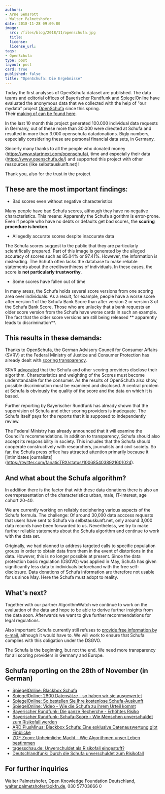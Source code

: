 ```yaml
---
authors: 
- Arne Semsrott
- Walter Palmetshofer
date: 2018-11-28 09:09:00
image:
  src: /files/blog/2018/11/openschufa.jpg
  title: 
  license:
  license_url:
tags:
- OpenSchufa
type: post
layout: post
card: true
published: false
title: "OpenSchufa: Die Ergebnisse"
---
```


Today the first analyses of OpenSchufa dataset are published. The data teams and editorial offices of Bayerischer Rundfunk and SpiegelOnline have evaluated the anonymous data that we collected with the help of "our mydata" project [OpenSchufa](https://okfn.de/blog/tags/openschufa/) since this spring.  
Their [making of can be found here](http://www.spiegel.de/wirtschaft/service/blackbox-schufa-2800-verbraucher-spendeten-ihre-selbstauskunft-a-1240703.html).

In the last 10 month this project generated 100.000 individual data requests in Germany, 
out of these more than 30.000 were directed at Schufa and resulted in more than 3.000 openschufa datadonations.
Bigly numbers, especially considering these are personal financial data sets, in Germany. 

Sincerly many thanks to all the people who donated money (https://www.startnext.com/openschufa), time and especially their data (https://www.openschufa.de/) and supported this project with other ressources (like selbstauskunft.net)!

Thank you, also for the trust in the project.

## These are the most important findings:

- Bad scores even without negative characteristics

Many people have bad Schufa scores, although they have no negative characteristics. This means: Apparently the Schufa algorithm is error-prone. Even if people who have no debts or defaults get bad scores, the **scoring procedure is broken**.

- Allegedly accurate scores despite inaccurate data

The Schufa scores suggest to the public that they are particularly scientifically prepared. Part of this image is generated by the alleged accuracy of scores such as 85.04% or 97.41%. However, the information is misleading. The Schufa often lacks the database to make reliable statements about the creditworthiness of individuals. In these cases, the score is **not particularly trustworthy**.

- Some scores have fallen out of time

In many areas, the Schufa holds several score versions from one scoring area over individuals. As a result, for example, people have a worse score after version 1 of the Schufa Bank Score than after version 2 or version 3 of the Schufa Bank Score. Those who are unlucky that a bank requests an older score version from the Schufa have worse cards in such an example. The fact that the older score versions are still being released ** apparently leads to discrimination**.

## This results in these demands:

Thanks to OpenSchufa, the German Advisory Council for Consumer Affairs (SVRV) at the Federal Ministry of Justice and Consumer Protection has already dealt with [scoring transparency](http://www.svr-verbraucherfragen.de/dokumente/verbrauchergerechtes-scoring/). 

SRVR [advocated](https://okfn.de/files/blog/2018/10/SVRV_HR-Verbrauchergerechtes_Scoring.pdf) that the Schufa and other scoring providers disclose their algorithm. Characteristics and weighting of the Scores must become understandable for the consumer. As the results of OpenSchufa also show, possible discrimination must be examined and disclosed. A central problem at Schufa is obviously the quality of the score and the data on which it is based. 

Further reporting by Bayerischer Rundfunk has already shown that the supervision of Schufa and other scoring providers is inadequate. The Schufa itself pays for the reports that it is supposed to independently review. 

The Federal Ministry has already announced that it will examine the Council's recommendations. In addition to transparency, Schufa should also accept its responsibility in society. This includes that the Schufa should cooperate constructively with researchers, journalists and civil society. So far, the Schufa press office has attracted attention primarily because it [intimidates journalists] (https://twitter.com/fanaticTRX/status/1006854038921601024).

## And what about the Schufa algorithm?

In addition there is the factor that with these data donations there is also an overrepresentation of the characteristics urban, male, IT-interest, age cohort 20-40. 

We are currently working on reliably deciphering various aspects of the Schufa formula. The challenge: Of around 30,000 data acccess requests that users have sent to Schufa via selbstauskunft.net, only around 3,000 data records have been forwarded to us. Nevertheless, we try to make further reliable statements about the Schufa algorithm and continue to work with the data set.

Originally, we had planned to address targeted calls to specific population groups in order to obtain data from them in the event of distortions in the data. However, this is no longer possible at present. Since the data protection basic regulation (DSGVO) was applied in May, Schufa has given significantly less data to individuals beforehand with the free self-disclosure. Data donations of Schufa information are therefore not usable for us since May. Here the Schufa must adopt to reality.

## What's next?

Together with our partner AlgorithmWatch we continue to work on the evaluation of the data and hope to be able to derive further insights from the data soon. Afterwards we want to give further recommendations for legal regulations.

Also important: Schufa currently still refuses to [provide free information by e-mail](https://www.welt.de/finanzen/article177303132/DSGVO-stellt-das-Abo-Modell-der-Schufa-infrage.html), although it would have to. We will work to ensure that Schufa complies with this obligation under the DSGVO.

The Schufa is the beginning, but not the end. 
We need more transparency for all scoring providers in Germany and Europe.

## Schufa reporting on the 28th of November (in German)


- [SpiegelOnline: Blackbox Schufa](http://www.spiegel.de/wirtschaft/service/schufa-so-funktioniert-deutschlands-einflussreichste-auskunftei-a-1239214.html)
- [SpiegelOnline: 2800 Datensätze - so haben wir sie ausgewertet](http://www.spiegel.de/wirtschaft/service/blackbox-schufa-2800-verbraucher-spendeten-ihre-selbstauskunft-a-1240703.html)
- [SpiegelOnline: So bestellen Sie Ihre kostenlose Schufa-Auskunft](http://www.spiegel.de/wirtschaft/service/schufa-auskunft-kostenlos-online-beantragen-so-geht-s-a-1240548.html)
- [SpiegelOnline: Video - Wie die Schufa zu ihrem Urteil kommt](http://www.spiegel.de/video/erklaervideo-wie-der-schufa-score-funktioniert-video-99023089.html)
- [Bayerischer Rundfunk: Die ganze Recherche - Erhöhtes Risiko](https://web.br.de/interaktiv/erhoehtes-risiko/)
- [Bayerischer Rundfunk: Schufa-Score - Wie Menschen unverschuldet zum Risikofall werden](https://www.br.de/nachrichten/wirtschaft/schufa-score-wie-menschen-unverschuldet-zum-risikofall-werden,RAheWGP)
- [ARD PlusMinus: Blackbox Schufa: Eine exklusive Datenauswertung gibt Einblicke ](https://www.daserste.de/information/wirtschaft-boerse/plusminus/sendung/plusminus-996.html)
- [ZDF Zoom: Unheimliche Macht - Wie Algorithmen unser Leben bestimmen](https://www.zdf.de/dokumentation/unheimliche-macht---wie-algorithmen-unser-leben-bestimmen-102.html)
- [tagesschau.de: Unverschuldet als Risikofall eingestuft?](https://www.tagesschau.de/wirtschaft/schufa-105.html)
- [Deutschlandfunk: Durch die Schufa unverschuldet zum Risikofall](https://www.deutschlandfunk.de/medienbericht-durch-die-schufa-unverschuldet-zum-risikofall.1939.de.html?drn:news_id=950686)


## For further inquiries

Walter Palmetshofer, Open Knowledge Foundation Deutschland, walter.palmetshofer@okfn.de, 030 57703666 0
